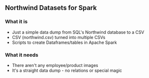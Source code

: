 ## Northwind Datasets for Spark ##

### What it is
* Just a simple data dump from SQL's Northwind database to a CSV
* CSV (northwind.csv) turned into multiple CSVs
* Scripts to create Dataframes/tables in Apache Spark

### What it needs

* There aren't any employee/product images
* It's a straight data dump - no relations or special magic
